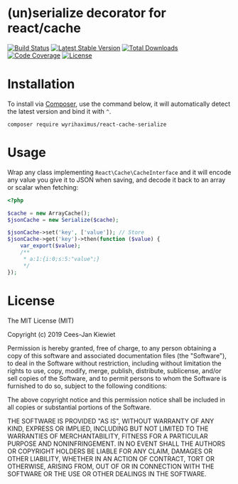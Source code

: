 # (un)serialize decorator for react/cache

[![Build Status](https://travis-ci.org/WyriHaximus/reactphp-cache-serialize.svg?branch=master)](https://travis-ci.org/WyriHaximus/reactphp-cache-serialize)
[![Latest Stable Version](https://poser.pugx.org/WyriHaximus/react-cache-serialize/v/stable.png)](https://packagist.org/packages/WyriHaximus/react-cache-serialize)
[![Total Downloads](https://poser.pugx.org/WyriHaximus/react-cache-serialize/downloads.png)](https://packagist.org/packages/WyriHaximus/react-cache-serialize)
[![Code Coverage](https://scrutinizer-ci.com/g/WyriHaximus/reactphp-cache-serialize/badges/coverage.png?b=master)](https://scrutinizer-ci.com/g/WyriHaximus/reactphp-cache-serialize/?branch=master)
[![License](https://poser.pugx.org/WyriHaximus/react-cache-serialize/license.png)](https://packagist.org/packages/WyriHaximus/react-cache-serialize)

# Installation

To install via [Composer](http://getcomposer.org/), use the command below, it will automatically detect the latest version and bind it with `^`.

```
composer require wyrihaximus/react-cache-serialize
```

# Usage

Wrap any class implementing `React\Cache\CacheInterface` and it will encode any value you give it to JSON when saving, and decode it back to an array or scalar when fetching:

```php
<?php

$cache = new ArrayCache();
$jsonCache = new Serialize($cache);

$jsonCache->set('key', ['value']); // Store
$jsonCache->get('key')->then(function ($value) {
    var_export($value);
    /**
     * a:1:{i:0;s:5:"value";}
     */
});

```

# License

The MIT License (MIT)

Copyright (c) 2019 Cees-Jan Kiewiet

Permission is hereby granted, free of charge, to any person obtaining a copy
of this software and associated documentation files (the "Software"), to deal
in the Software without restriction, including without limitation the rights
to use, copy, modify, merge, publish, distribute, sublicense, and/or sell
copies of the Software, and to permit persons to whom the Software is
furnished to do so, subject to the following conditions:

The above copyright notice and this permission notice shall be included in all
copies or substantial portions of the Software.

THE SOFTWARE IS PROVIDED "AS IS", WITHOUT WARRANTY OF ANY KIND, EXPRESS OR
IMPLIED, INCLUDING BUT NOT LIMITED TO THE WARRANTIES OF MERCHANTABILITY,
FITNESS FOR A PARTICULAR PURPOSE AND NONINFRINGEMENT. IN NO EVENT SHALL THE
AUTHORS OR COPYRIGHT HOLDERS BE LIABLE FOR ANY CLAIM, DAMAGES OR OTHER
LIABILITY, WHETHER IN AN ACTION OF CONTRACT, TORT OR OTHERWISE, ARISING FROM,
OUT OF OR IN CONNECTION WITH THE SOFTWARE OR THE USE OR OTHER DEALINGS IN THE
SOFTWARE.
